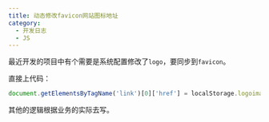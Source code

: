 ```yaml
---
title: 动态修改favicon网站图标地址
category:
  - 开发日志
  - JS
---
```


最近开发的项目中有个需要是系统配置修改了`logo`，要同步到`favicon`。

直接上代码：

```js
document.getElementsByTagName('link')[0]['href'] = localStorage.logoimageUrl
```

其他的逻辑根据业务的实际去写。

